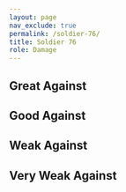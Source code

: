 ```yaml
---
layout: page
nav_exclude: true
permalink: /soldier-76/
title: Soldier 76
role: Damage
---
```

## Great Against

## Good Against

## Weak Against

## Very Weak Against